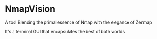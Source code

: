 # NmapVision
A tool Blending the primal essence of Nmap with the elegance of Zenmap

It's a terminal GUI that encapsulates the best of both worlds
